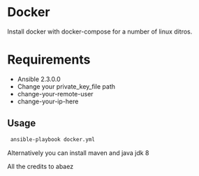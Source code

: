 Docker
=========

Install docker with docker-compose for a number of linux ditros.

Requirements
============
- Ansible 2.3.0.0
- Change your private_key_file path
- change-your-remote-user
- change-your-ip-here

Usage
-----

``` sh
 ansible-playbook docker.yml
```

Alternatively you can install maven and java jdk 8

All the credits to abaez